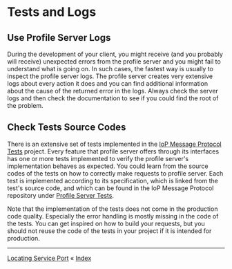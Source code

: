 # Tests and Logs

## Use Profile Server Logs

During the development of your client, you might receive (and you probably will receive) unexpected errors from the profile server 
and you might fail to understand what is going on. In such cases, the fastest way is usually to inspect the profile server logs. 
The profile server creates very extensive logs about every action it does and you can find additional information about the cause 
of the returned error in the logs. Always check the server logs and then check the documentation to see if you could find the root of the problem.


## Check Tests Source Codes

There is an extensive set of tests implemented in the [IoP Message Protocol Tests](https://github.com/Fermat-ORG/iop-message-protocol-tests) project.
Every feature that profile server offers through its interfaces has one or more tests implemented to verify the profile server's implementation 
behaves as expected. You could learn from the source codes of the tests on how to correctly make requests to profile server. 
Each test is implemented according to its specification, which is linked from the test's source code, and which can be found in 
the IoP Message Protocol repository under [Profile Server Tests](https://github.com/Internet-of-People/message-protocol/blob/master/TESTS.md#profile-server-tests).

Note that the implementation of the tests does not come in the production code quality. Especially the error handling is mostly missing 
in the code of the tests. You can get inspired on how to build your requests, but you should not reuse the code of the tests in your project 
if it is intended for production.


---
[Locating Service Port](CA-Locating-Service-Port.md) « [Index](CLIENT-APPS.md)
